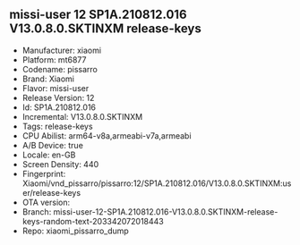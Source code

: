 ## missi-user 12 SP1A.210812.016 V13.0.8.0.SKTINXM release-keys
- Manufacturer: xiaomi
- Platform: mt6877
- Codename: pissarro
- Brand: Xiaomi
- Flavor: missi-user
- Release Version: 12
- Id: SP1A.210812.016
- Incremental: V13.0.8.0.SKTINXM
- Tags: release-keys
- CPU Abilist: arm64-v8a,armeabi-v7a,armeabi
- A/B Device: true
- Locale: en-GB
- Screen Density: 440
- Fingerprint: Xiaomi/vnd_pissarro/pissarro:12/SP1A.210812.016/V13.0.8.0.SKTINXM:user/release-keys
- OTA version: 
- Branch: missi-user-12-SP1A.210812.016-V13.0.8.0.SKTINXM-release-keys-random-text-203342072018443
- Repo: xiaomi_pissarro_dump
